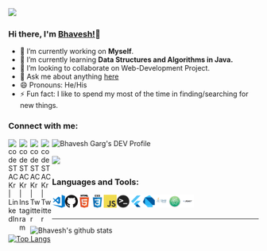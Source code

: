 <img src="https://github.com/bhavesh1129/bhavesh1129/blob/main/bgVideo.gif"/>

### Hi there, I'm <a href="https://bit.ly/bhavesh1129">Bhavesh!</a>👋

<!--  <img src="https://thumbs.gfycat.com/EllipticalThornyHypacrosaurus-max-1mb.gif" width="40px">
<a href="https://dev.to/bhavesh1129"> -->

- 🔭 I’m currently working on **Myself**.
- 🌱 I’m currently learning **Data Structures and Algorithms in Java.**
- 👯 I’m looking to collaborate on Web-Development Project.
- 💬 Ask me about anything <a href="https://github.com/bhavesh1129/bhavesh1129/issues">here</a>
- 😄 Pronouns: He/His
- ⚡ Fun fact: I like to spend my most of the time in finding/searching for new things.

### Connect with me:

[<img align="left" alt="codeSTACKr | LinkedIn" width="22px" src="https://cdn.jsdelivr.net/npm/simple-icons@v3/icons/linkedin.svg" />][linkedin]
[<img align="left" alt="codeSTACKr | Instagram" width="22px" src="https://cdn.jsdelivr.net/npm/simple-icons@v3/icons/instagram.svg" />][instagram]
[<img align="left" alt="codeSTACKr | Twitter" width="22px" src="https://cdn.jsdelivr.net/npm/simple-icons@v3/icons/twitter.svg" />][twitter]
[<img align="left" alt="codeSTACKr | Twitter" width="22px" src="https://cdn.jsdelivr.net/npm/simple-icons@v3/icons/facebook.svg" />][facebook]
 <img src="https://d2fltix0v2e0sb.cloudfront.net/dev-badge.svg" alt="Bhavesh Garg's DEV Profile" height="23" width="26"> </a>
<br /><br/>
![](https://komarev.com/ghpvc/?username=bhavesh1129&color=blueviolet)

### Languages and Tools:

<img align="left" alt="Visual Studio Code" width="26px" src="https://raw.githubusercontent.com/github/explore/80688e429a7d4ef2fca1e82350fe8e3517d3494d/topics/visual-studio-code/visual-studio-code.png" />
<img align="left" alt="GitHub" width="26px" src="https://raw.githubusercontent.com/github/explore/78df643247d429f6cc873026c0622819ad797942/topics/github/github.png" />
<img align="left" alt="HTML5" width="26px" src="https://raw.githubusercontent.com/github/explore/80688e429a7d4ef2fca1e82350fe8e3517d3494d/topics/html/html.png" />
<img align="left" alt="CSS3" width="26px" src="https://raw.githubusercontent.com/github/explore/80688e429a7d4ef2fca1e82350fe8e3517d3494d/topics/css/css.png" />
<img align="left" alt="JavaScript" width="26px" src="https://raw.githubusercontent.com/github/explore/80688e429a7d4ef2fca1e82350fe8e3517d3494d/topics/javascript/javascript.png" />
<img align="left" alt="Terminal" width="26px" src="https://raw.githubusercontent.com/github/explore/80688e429a7d4ef2fca1e82350fe8e3517d3494d/topics/terminal/terminal.png" />
<img align="left" alt="Flutter" width="26px" src="https://raw.githubusercontent.com/github/explore/80688e429a7d4ef2fca1e82350fe8e3517d3494d/topics/flutter/flutter.png" />
<img align="left" alt="Dart" width="26px" src="https://raw.githubusercontent.com/github/explore/80688e429a7d4ef2fca1e82350fe8e3517d3494d/topics/dart/dart.png" />
<img align="left" alt="Java" width="26px" src="https://raw.githubusercontent.com/github/explore/80688e429a7d4ef2fca1e82350fe8e3517d3494d/topics/java/java.png" />
<img align="left" alt="Atom" width="26px" src="https://raw.githubusercontent.com/github/explore/80688e429a7d4ef2fca1e82350fe8e3517d3494d/topics/atom/atom.png" />
<img align="left" alt="jQuery" width="26px" src="https://raw.githubusercontent.com/github/explore/80688e429a7d4ef2fca1e82350fe8e3517d3494d/topics/jquery/jquery.png" />

<br />
<br />

---
![Bhavesh's github stats](https://github-readme-stats.vercel.app/api?username=bhavesh1129&show_icons=true&theme=jolly)  
[![Top Langs](https://github-readme-stats.vercel.app/api/top-langs/?username=bhavesh1129&layout=compact&theme=jolly)](https://github.com/bhavesh1129/github-readme-stats)

[instagram]: https://www.instagram.com/bhavesh_1129/
[linkedin]: https://www.linkedin.com/in/bhavesh-garg-3728371a0/
[twitter]: https://twitter.com/bhavesh1129
[facebook]: https://www.facebook.com/Bhavesh1129/
